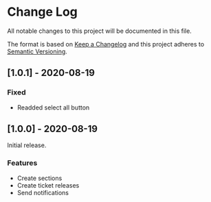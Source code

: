 # Change Log
All notable changes to this project will be documented in this file.

The format is based on [Keep a Changelog](http://keepachangelog.com/)
and this project adheres to [Semantic Versioning](http://semver.org/).

## [1.0.1] - 2020-08-19

### Fixed

- Readded select all button

## [1.0.0] - 2020-08-19

Initial release.

### Features

- Create sections
- Create ticket releases
- Send notifications
